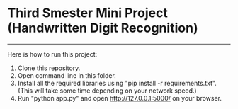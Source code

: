 # Third Smester Mini Project (Handwritten Digit Recognition)
<hr>
<section>
  Here is how to run this project:
  <ol>
    <li>
      Clone this repository.
    </li>
    <li>
      Open command line in this folder.
    </li>
    <li>
      Install all the required libraries using "pip install -r requirements.txt". (This will take some time depending on your network speed.)
    </li>
    <li>
      Run "python app.py" and open <a href="http://127.0.0.1:5000/">http://127.0.0.1:5000/</a> on your browser.
    </li>
  </ol>
</section>
